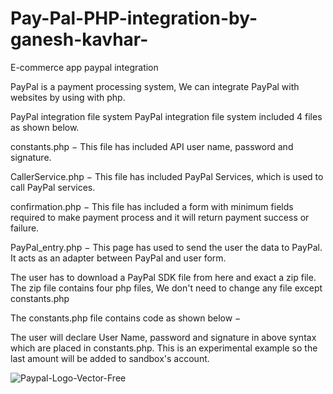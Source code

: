 # Pay-Pal-PHP-integration-by-ganesh-kavhar-
E-commerce app paypal integration

PayPal is a payment processing system, We can integrate PayPal with websites by using with php.

PayPal integration file system
PayPal integration file system included 4 files as shown below.

constants.php − This file has included API user name, password and signature.

CallerService.php − This file has included PayPal Services, which is used to call PayPal services.

confirmation.php − This file has included a form with minimum fields required to make payment process and it will return payment success or failure.

PayPal_entry.php − This page has used to send the user the data to PayPal. It acts as an adapter between PayPal and user form.

The user has to download a PayPal SDK file from here and exact a zip file. The zip file contains four php files, We don't need to change any file except constants.php

The constants.php file contains code as shown below −

<?php
   define('API_USERNAME', 'YOUR USER NAME HERE');
   define('API_PASSWORD', 'YOUR PASSWORD HERE');
   define('API_SIGNATURE', 'YOUR API SIGNATURE HERE');
   define('API_ENDPOINT', 'https://api-3t.paypal.com/nvp');
   define('USE_PROXY',FALSE);
   define('PROXY_HOST', '127.0.0.1');
   define('PROXY_PORT', '808');
   define('PAYPAL_URL', 'https://www.PayPal.com/webscr&cmd=_express-checkout&token=');
   define('VERSION', '53.0');
?>
The user will declare User Name, password and signature in above syntax which are placed in constants.php. This is an experimental example so the last amount will be added to sandbox's account.

![Paypal-Logo-Vector-Free](https://user-images.githubusercontent.com/20369800/56292964-cf4bcd80-6145-11e9-965a-614f503cb698.jpg)
